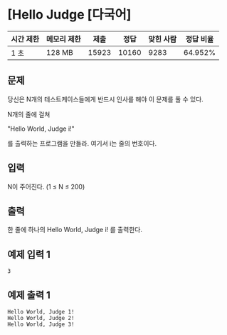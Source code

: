 

# [Hello Judge [다국어]

| 시간 제한 | 메모리 제한 | 제출 | 정답 | 맞힌 사람 | 정답 비율 |
| --- | --- | --- | --- | --- | --- |
| 1 초 | 128 MB | 15923 | 10160 | 9283 | 64.952% |

## 문제

당신은 N개의 테스트케이스들에게 반드시 인사를 해야 이 문제를 풀 수 있다.

N개의 줄에 걸쳐

"Hello World, Judge i!"

를 출력하는 프로그램을 만들라. 여기서 i는 줄의 번호이다.

## 입력

N이 주어진다. (1 ≤ N ≤ 200)

## 출력

한 줄에 하나의 Hello World, Judge i! 를 출력한다.

## 예제 입력 1

```
3

```

## 예제 출력 1

```
Hello World, Judge 1!
Hello World, Judge 2!
Hello World, Judge 3!
```
